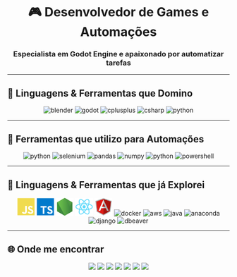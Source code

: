 <h1 align="center">🎮 Desenvolvedor de Games e Automações</h1>
<h3 align="center">Especialista em <b>Godot Engine</b> e apaixonado por automatizar tarefas</h3>

---

## 🚀 Linguagens & Ferramentas que Domino
<p align="center">
  <img alt="blender" height="50" src="https://cdn.jsdelivr.net/gh/devicons/devicon@latest/icons/blender/blender-original.svg"/>
  <img alt="godot" height="50" src="https://cdn.jsdelivr.net/gh/devicons/devicon@latest/icons/godot/godot-original.svg"/>
  <img alt="cplusplus" height="50" src="https://cdn.jsdelivr.net/gh/devicons/devicon@latest/icons/cplusplus/cplusplus-original.svg">
  <img alt="csharp" height="50" src="https://cdn.jsdelivr.net/gh/devicons/devicon@latest/icons/csharp/csharp-original.svg"/>
  <img alt="python" height="50" src="https://cdn.jsdelivr.net/gh/devicons/devicon@latest/icons/python/python-original.svg"/>
</p>

---

## 🤖 Ferramentas que utilizo para Automações
<p align="center">
  <img alt="python" height="50" src="https://cdn.jsdelivr.net/gh/devicons/devicon@latest/icons/python/python-original.svg"/>
  <img alt="selenium" height="50" src="https://cdn.jsdelivr.net/gh/devicons/devicon@latest/icons/selenium/selenium-original.svg"/>
  <img alt="pandas" height="50" src="https://cdn.jsdelivr.net/gh/devicons/devicon@latest/icons/pandas/pandas-original.svg">
  <img alt="numpy" height="50" src="https://cdn.jsdelivr.net/gh/devicons/devicon@latest/icons/numpy/numpy-original.svg"/>
  <img alt="python" height="50" src="https://cdn.jsdelivr.net/gh/devicons/devicon@latest/icons/visualbasic/visualbasic-original.svg"/>
  <img alt="powershell" height="50" src="https://cdn.jsdelivr.net/gh/devicons/devicon@latest/icons/powershell/powershell-original.svg"/>
</p>

---

## 🌱 Linguagens & Ferramentas que já Explorei
<p align="center">
  <img alt="js" height="40" src="https://raw.githubusercontent.com/devicons/devicon/master/icons/javascript/javascript-plain.svg">
  <img alt="ts" height="40" src="https://raw.githubusercontent.com/devicons/devicon/master/icons/typescript/typescript-plain.svg">
  <img alt="nodejs" height="40" src="https://raw.githubusercontent.com/devicons/devicon/master/icons/nodejs/nodejs-original.svg">
  <img alt="react" height="40" src="https://raw.githubusercontent.com/devicons/devicon/master/icons/react/react-original.svg">
  <img alt="angular" height="40" src="https://raw.githubusercontent.com/devicons/devicon/master/icons/angularjs/angularjs-original.svg">
  <img alt="docker" height="50" src="https://cdn.jsdelivr.net/gh/devicons/devicon@latest/icons/docker/docker-original.svg"/>
  <img alt="aws" height="50" src="https://cdn.jsdelivr.net/gh/devicons/devicon@latest/icons/amazonwebservices/amazonwebservices-original-wordmark.svg"/>
  <img alt="java" height="50" src="https://cdn.jsdelivr.net/gh/devicons/devicon@latest/icons/java/java-original.svg"/>
  <img alt="anaconda" height="50" src="https://cdn.jsdelivr.net/gh/devicons/devicon@latest/icons/anaconda/anaconda-original.svg"/>
  <img alt="django" height="50" src="https://cdn.jsdelivr.net/gh/devicons/devicon@latest/icons/django/django-plain.svg"/>
  <img alt="dbeaver" height="50"  src="https://cdn.jsdelivr.net/gh/devicons/devicon@latest/icons/dbeaver/dbeaver-original.svg" />
</p>

---

## 🌐 Onde me encontrar
<p align="center">
  <a href="https://www.linkedin.com/in/felippe-bosco-da-cruz-126057211/"><img src="https://img.shields.io/badge/-LinkedIn-%230077B5?style=for-the-badge&logo=linkedin&logoColor=white"></a> 
  <a href="mailto:fcruzgit@gmail.com"><img src="https://img.shields.io/badge/Gmail-D14836?style=for-the-badge&logo=gmail&logoColor=white"></a>
  <a href="https://www.twitch.tv/felippe_cruz"><img src="https://img.shields.io/badge/Twitch-9146FF?style=for-the-badge&logo=twitch&logoColor=white"></a>
  <a href="https://twitter.com/felippeBCruz"><img src="https://img.shields.io/badge/Twitter-1DA1F2?style=for-the-badge&logo=twitter&logoColor=white"></a>
  <a href="https://www.hackerrank.com/profile/fcruzgit"><img src="https://img.shields.io/badge/HackerRank-2EC866?style=for-the-badge&logo=hackerrank&logoColor=white"></a>
  <a href="https://www.artstation.com/felippecruz"><img src="https://img.shields.io/badge/ArtStation-13AFF0?style=for-the-badge&logo=artstation&logoColor=white"></a>
  <a href="https://steamcommunity.com/profiles/76561199020459491/"><img src="https://img.shields.io/badge/Steam-000000?style=for-the-badge&logo=steam&logoColor=white"></a>
</p>

